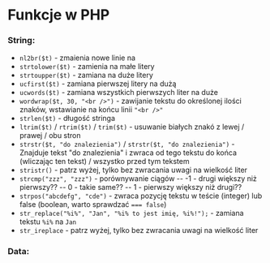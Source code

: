 # Funkcje w PHP

### String:
- ```nl2br($t)``` - zmaienia nowe linie na <br>
- ```strtolower($t)``` - zamienia na małe litery
- ```strtoupper($t)``` - zamiana na duże litery
- ```ucfirst($t)``` - zamiana pierwszej litery na dużą
- ```ucwords($t)``` - zamiana wszystkich pierwszych liter na duże
- ```wordwrap($t, 30, "<br />")``` - zawijanie tekstu do określonej ilości znaków, wstawianie na końcu linii ```"<br />"```
- ```strlen($t)``` - długość stringa
- ```ltrim($t)``` / ```rtrim($t)``` / ```trim($t)``` - usuwanie białych znakó z lewej / prawej / obu stron
- ```strstr($t, "do znalezienia")``` / ```strstr($t, "do znalezienia")``` - Znajduje tekst "do znalezienia" i zwraca od tego tekstu do końca (wliczając ten tekst) / wszystko przed tym tekstem
- ```stristr()``` - patrz wyżej, tylko bez zwracania uwagi na wielkość liter
- ```strcmp("zzz", "zzz")``` - porównywanie ciągów
  -- -1 - drugi większy niż pierwszy??
  -- 0 - takie same??
  -- 1 - pierwszy większy niż drugi??
- ```strpos("abcdefg", "cde")``` - zwraca pozycję tekstu w teście (integer) lub false (boolean, warto sprawdzać ```=== false```)
- ```str_replace("%i%", "Jan", "%i% to jest imię, %i%!");``` - zamiana tekstu ```%i%``` na ```Jan```
- ```str_ireplace``` - patrz wyżej, tylko bez zwracania uwagi na wielkość liter


### Data:
